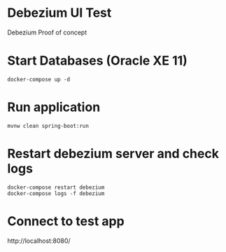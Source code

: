 # Debezium UI Test

Debezium Proof of concept

# Start Databases (Oracle XE 11)

```
docker-compose up -d
```

# Run application

```
mvnw clean spring-boot:run
```

# Restart debezium server and check logs

```
docker-compose restart debezium
docker-compose logs -f debezium
```

# Connect to test app

http://localhost:8080/

